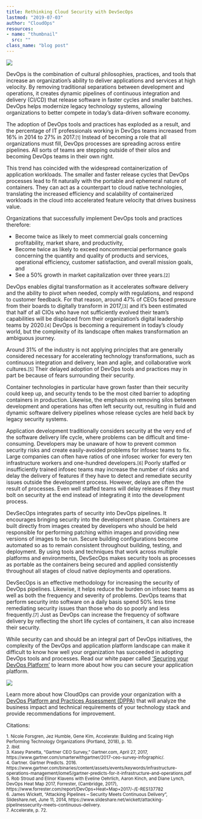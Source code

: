 ```yaml
---
title: Rethinking Cloud Security with DevSecOps
lastmod: "2019-07-03"
author: "CloudOps"
resources:
- name: "thumbnail"
  src: ""
class_name: "blog post"
---
```


<img src="/images/blog/post/RethinkingCloudSecurity.png" class="main-blog-image">

<p>DevOps is the combination of cultural philosophies, practices, and tools that increase an organization’s ability to deliver applications and services at high velocity. By removing traditional separations between development and operations, it creates dynamic pipelines of continuous integration and delivery (CI/CD) that release software in faster cycles and smaller batches. DevOps helps modernize legacy technology systems, allowing organizations to better compete in today’s data-driven software economy.</p>

<p>The adoption of DevOps tools and practices has exploded as a result, and the percentage of IT professionals working in DevOps teams increased from 16% in 2014 to 27% in 2017.<small>[1]</small> Instead of becoming a role that all organizations must fill, DevOps processes are spreading across entire pipelines. All sorts of teams are stepping outside of their silos and becoming DevOps teams in their own right.</p>

<p>This trend has coincided with the widespread containerization of application workloads. The smaller and faster release cycles that DevOps processes lead to fit naturally with the portable and ephemeral nature of containers. They can act as a counterpart to cloud native technologies, translating the increased efficiency and scalability of containerized workloads in the cloud into accelerated feature velocity that drives business value.</p>

<p>Organizations that successfully implement DevOps tools and practices therefore:</p>

<ul><li>Become twice as likely to meet commercial goals concerning profitability, market share, and productivity,</li><li>Become twice as likely to exceed noncommercial performance goals concerning the quantity and quality of products and services, operational efficiency, customer satisfaction, and overall mission goals, and&nbsp;</li><li>See a 50% growth in market capitalization over three years.<small>[2]</small></li></ul>

<p>DevOps enables digital transformation as it accelerates software delivery and the ability to pivot when needed, comply with regulations, and respond to customer feedback. For that reason, around 47% of CEOs faced pressure from their boards to digitally transform in 2017,<small>[3]</small> and it’s been estimated that half of all CIOs who have not sufficiently evolved their team’s capabilities will be displaced from their organization’s digital leadership teams by 2020.<small>[4]</small> DevOps is becoming a requirement in today’s cloudy world, but the complexity of its landscape often makes transformation an ambiguous journey.&nbsp;</p>

<p>Around 31% of the industry is not applying principles that are generally considered necessary for accelerating technology transformations, such as continuous integration and delivery, lean and agile, and collaborative work cultures.<small>[5]</small> Their delayed adoption of DevOps tools and practices may in part be because of fears surrounding their security.&nbsp;</p>

<p>Container technologies in particular have grown faster than their security could keep up, and security tends to be the most cited barrier to adopting containers in production. Likewise, the emphasis on removing silos between development and operations has often left security out, resulting in fluid and dynamic software delivery pipelines whose release cycles are held back by legacy security systems.</p>

<p>Application development traditionally considers security at the very end of the software delivery life cycle, where problems can be difficult and time-consuming. Developers may be unaware of how to prevent common security risks and create easily-avoided problems for infosec teams to fix. Large companies can often have ratios of one infosec worker for every ten infrastructure workers and one-hundred developers.<small>[6]</small> Poorly staffed or insufficiently trained infosec teams may increase the number of risks and delay the delivery of features if they have to detect and remediate security issues outside the development process. However, delays are often the result of processes. Even well staffed teams will delay releases if they must bolt on security at the end instead of integrating it into the development process.&nbsp;</p>

<p>DevSecOps integrates parts of security into DevOps pipelines. It encourages bringing security into the development phase. Containers are built directly from images created by developers who should be held responsible for performing patching within images and providing new versions of images to be run. Secure building configurations become automated so as to remain consistent throughout building, testing, and deployment. By using tools and techniques that work across multiple platforms and environments, DevSecOps makes security tools as processes as portable as the containers being secured and applied consistently throughout all stages of cloud native deployments and operations.</p>

<p>DevSecOps is an effective methodology for increasing the security of DevOps pipelines. Likewise, it helps reduce the burden on infosec teams as well as both the frequency and severity of problems. DevOps teams that perform security into software on a daily basis spend 50% less time remediating security issues than those who do so poorly and less frequently.<small>[7]</small> Just as DevOps can increase the frequency of software delivery by reflecting the short life cycles of containers, it can also increase their security.</p>

<p>While security can and should be an integral part of DevOps initiatives, the complexity of the DevOps and application platform landscape can make it difficult to know how well your organization has succeeded in adopting DevOps tools and processes. Read our white paper called <a href="https://info.cloudops.com/securing-devops-platform-saas-company">‘Securing your DevOps Platform’</a> to learn more about how you can secure your application platform.</p>

<div class="row">
    <div class="col-xl-8 offset-xl-2 col-lg-10 offset-lg-1 col-md-10 offset-md-1 col-sm-12 col-xs-12 cta-image">
      <img src="/images/blog/cta/white-paper.jpeg">
    </div>
</div>

<p>Learn more about how CloudOps can provide your organization with a <a href="https://www.cloudops.com/devops-platform-and-practices-assessment/">DevOps Platform and Practices Assessment (DPPA)</a> that will analyze the business impact and technical requirements of your technology stack and provide recommendations for improvement.</p>

<p>Citations:<br> <small><br> 1. Nicole Forsgren, Jez Humble, Gene Kim, Accelerate: Building and Scaling High Performing Technology Organizations (Portland, 2018), p. 10.<br> 2. <i>Ibid.</i><br> 3. Kasey Panetta, “Gartner CEO Survey,” Gartner.com, April 27, 2017, https://www.gartner.com/smarterwithgartner/2017-ceo-survey-infographic/.<br> 4. Gartner. Gartner Predicts. 2016. https://www.gartner.com/binaries/content/assets/events/keywords/infrastructure-operations-management/iome5/gartner-predicts-for-it-infrastructure-and-operations.pdf<br> 5. Rob Stroud and Elinor Klavens with Eveline Oehrlich, Aaron Kinch, and Diane Lynch, DevOps Heat Map 2017, Forrester, (Cambridge, 2017), https://www.forrester.com/report/DevOps+Heat+Map+2017/-/E-RES137782<br> 6. James Wickett, “Attacking Pipelines – Security Meets Continuous Delivery”, Slideshare.net, June 11, 2014, https://www.slideshare.net/wickett/attacking-pipelinessecurity-meets-continuous-delivery.<br> 7. Accelerate, p. 72.<br> </small></p>